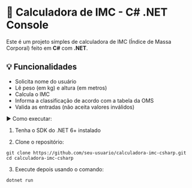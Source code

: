 # 🧮 Calculadora de IMC - C# .NET Console

Este é um projeto simples de calculadora de IMC (Índice de Massa Corporal) feito em **C#** com **.NET**.

## 💡 Funcionalidades

- Solicita nome do usuário
- Lê peso (em kg) e altura (em metros)
- Calcula o IMC
- Informa a classificação de acordo com a tabela da OMS
- Valida as entradas (não aceita valores inválidos)


▶️ Como executar:

1. Tenha o SDK do .NET 6+
 instalado

2. Clone o repositório:
```
git clone https://github.com/seu-usuario/calculadora-imc-csharp.git
cd calculadora-imc-csharp

```

3. Execute depois usando o comando: 
```
dotnet run
```